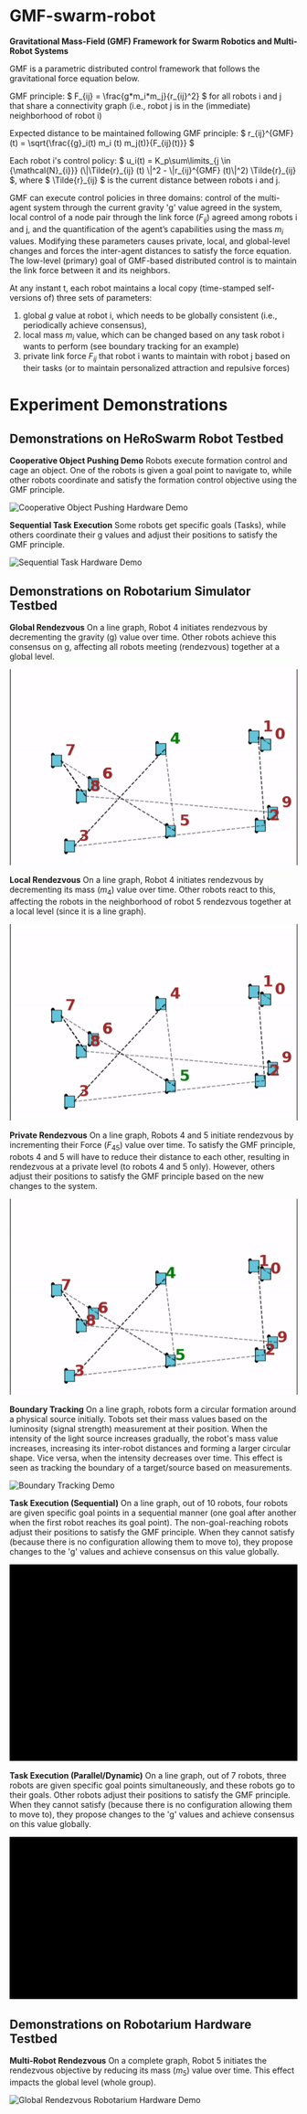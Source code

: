 # GMF-swarm-robot
**Gravitational Mass-Field (GMF) Framework for Swarm Robotics and Multi-Robot Systems**

GMF is a parametric distributed control framework that follows the gravitational force equation below.

GMF principle: 
$` F_{ij} = \frac{g*m_i*m_j}{r_{ij}^2} `$
for all robots i and j that share a connectivity graph (i.e., robot j is in the (immediate) neighborhood of robot i)

Expected distance to be maintained following GMF principle: 
$` r_{ij}^{GMF}(t)  = \sqrt{\frac{{g}_i(t) m_i (t) m_j(t)}{F_{ij}(t)}} `$

Each robot i's control policy: 
$` u_i(t)  = K_p\sum\limits_{j \in {\mathcal{N}_{i}}}  (\|\Tilde{r}_{ij} (t) \|^2 - \|r_{ij}^{GMF} (t)\|^2)  \Tilde{r}_{ij} `$, 
where $` \Tilde{r}_{ij} `$ is the current distance between robots i and j.

GMF can execute control policies in three domains: control of the multi-agent system through the current gravity 'g' value agreed in the system, local control of a node pair through the link force ($`F_{ij}`$) agreed among robots i and j, and the quantification of the agent’s capabilities using the mass $`m_i`$ values. Modifying these parameters causes private, local, and global-level changes and forces the inter-agent distances to satisfy the force equation. The low-level (primary) goal of GMF-based distributed control is to maintain the link force between it and its neighbors.

At any instant t, each robot maintains a local copy (time-stamped self-versions of) three sets of parameters: 
1) global $`g`$ value at robot i, which needs to be globally consistent (i.e., periodically achieve consensus),
2) local mass $`m_{i}`$ value, which can be changed based on any task robot i wants to perform (see boundary tracking for an example)
3) private link force $`F_{ij}`$ that robot i wants to maintain with robot j based on their tasks (or to maintain personalized attraction and repulsive forces)

 
# Experiment Demonstrations

## Demonstrations on HeRoSwarm Robot Testbed

**Cooperative Object Pushing Demo** 
Robots execute formation control and cage an object. One of the robots is given a goal point to navigate to, while other robots coordinate and satisfy the formation control objective using the GMF principle.

![Cooperative Object Pushing Hardware Demo](https://github.com/herolab-uga/GMF-swarm-robot/blob/main/gifs/object_pushing.gif)

**Sequential Task Execution**
Some robots get specific goals (Tasks), while others coordinate their g values and adjust their positions to satisfy the GMF principle.

![Sequential Task Hardware Demo](https://github.com/herolab-uga/GMF-swarm-robot/blob/main/gifs/task_allocation_seq_7robots_4goal.gif)

## Demonstrations on Robotarium Simulator Testbed

**Global Rendezvous**
On a line graph, Robot 4 initiates rendezvous by decrementing the gravity (g) value over time. Other robots achieve this consensus on g, affecting all robots meeting (rendezvous) together at a global level. 

![Global Rendezvous Robotarium Simulator Demo](https://github.com/herolab-uga/GMF-swarm-robot/blob/main/gifs/global_rendezvous_line.gif)


**Local Rendezvous**
On a line graph, Robot 4 initiates rendezvous by decrementing its mass ($`m_{4}`$) value over time. Other robots react to this, affecting the robots in the neighborhood of robot 5 rendezvous together at a local level (since it is a line graph).

![Local Rendezvous Robotarium Simulator Demo](https://github.com/herolab-uga/GMF-swarm-robot/blob/main/gifs/local_rendezvous_line.gif)

**Private Rendezvous**
On a line graph, Robots 4 and 5 initiate rendezvous by incrementing their Force ($`F_{45}`$) value over time. To satisfy the GMF principle, robots 4 and 5 will have to reduce their distance to each other, resulting in rendezvous at a private level (to robots 4 and 5 only). However, others adjust their positions to satisfy the GMF principle based on the new changes to the system.

![Private Rendezvous Robotarium Simulator Demo](https://github.com/herolab-uga/GMF-swarm-robot/blob/main/gifs/private_rendezvous_line.gif)

**Boundary Tracking**
On a line graph, robots form a circular formation around a physical source initially. Tobots set their mass values based on the luminosity (signal strength) measurement at their position. When the intensity of the light source increases gradually, the robot's mass value increases, increasing its inter-robot distances and forming a larger circular shape. Vice versa, when the intensity decreases over time. This effect is seen as tracking the boundary of a target/source based on measurements. 

![Boundary Tracking Demo](https://github.com/herolab-uga/GMF-swarm-robot/blob/main/gifs/sensor_control_new-unimodal.gif)

**Task Execution (Sequential)**
On a line graph, out of 10 robots, four robots are given specific goal points in a sequential manner (one goal after another when the first robot reaches its goal point). The non-goal-reaching robots adjust their positions to satisfy the GMF principle. When they cannot satisfy (because there is no configuration allowing them to move to), they propose changes to the 'g' values and achieve consensus on this value globally. 

![Task Execution Sequential](https://github.com/herolab-uga/GMF-swarm-robot/blob/main/gifs/task_allocation_ten_sequential.gif)

**Task Execution (Parallel/Dynamic)**
On a line graph, out of 7 robots, three robots are given specific goal points simultaneously, and these robots go to their goals. Other robots adjust their positions to satisfy the GMF principle. When they cannot satisfy (because there is no configuration allowing them to move to), they propose changes to the 'g' values and achieve consensus on this value globally. 

![Task Execution Parallel](https://github.com/herolab-uga/GMF-swarm-robot/blob/main/gifs/task_allocation_parallel.gif)

## Demonstrations on Robotarium Hardware Testbed

**Multi-Robot Rendezvous**
On a complete graph, Robot 5 initiates the rendezvous objective by reducing its mass ($`m_5`$) value over time. This effect impacts the global level (whole group).

![Global Rendezvous Robotarium Hardware Demo](https://github.com/herolab-uga/GMF-swarm-robot/blob/main/gifs/global-rendezvous-robotarium-hardware.gif)
